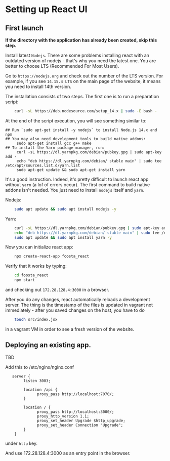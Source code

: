 # Setting up React UI

## First launch
**If the directory with the application has already been created, skip this step.**

Install latest `Nodejs`. There are some problems installing react with an outdated version of nodejs - that's why you need the latest one. You are better to choose LTS (Recommended For Most Users).

Go to `https://nodejs.org` and check out the number of the LTS version. For example, if you see `14.15.4 LTS` on the main page of the website, it means you need to install 14th version.

The installation consists of two steps. The first one is to run a preparation script:
```bash
    curl -sL https://deb.nodesource.com/setup_14.x | sudo -E bash -
```

At the end of the script execution, you will see something similar to:
```
## Run `sudo apt-get install -y nodejs` to install Node.js 14.x and npm
## You may also need development tools to build native addons:
     sudo apt-get install gcc g++ make
## To install the Yarn package manager, run:
     curl -sL https://dl.yarnpkg.com/debian/pubkey.gpg | sudo apt-key add -
     echo "deb https://dl.yarnpkg.com/debian/ stable main" | sudo tee /etc/apt/sources.list.d/yarn.list
     sudo apt-get update && sudo apt-get install yarn
```

It's a good instruction. Indeed, it's pretty difficult to launch react app without `yarn` (a lof of errors occur).
The first command to build native addons isn't needed. You just need to install `nodejs` itself and `yarn`.

Nodejs:
```bash
    sudo apt update && sudo apt install nodejs -y
```
Yarn:
```bash
    curl -sL https://dl.yarnpkg.com/debian/pubkey.gpg | sudo apt-key add -
    echo "deb https://dl.yarnpkg.com/debian/ stable main" | sudo tee /etc/apt/sources.list.d/yarn.list
    sudo apt update && sudo apt install yarn -y
```

Now you can initialize react app:
```bash
    npx create-react-app foosta_react
```

Verify that it works by typing:
```bash
    cd foosta_react
    npm start
```
and checking out `172.28.128.4:3000` in a browser.

After you do any changes, react automatically reloads a development server. The thing is the timestamp of the files is updated in vagrant not immediately - after you saved changes on the host, you have to do
```bash
    touch src/index.jsx
```
in a vagrant VM in order to see a fresh version of the website.

## Deploying an existing app.

TBD








Add this to /etc/nginx/nginx.conf

       server {
            listen 3003;

            location /api {
                  proxy_pass http://localhost:7070/;
            }

            location / {
                  proxy_pass http://localhost:3000/;
                  proxy_http_version 1.1;
                  proxy_set_header Upgrade $http_upgrade;
                  proxy_set_header Connection "Upgrade";
            }
        }

under `http` key.

And use 172.28.128.4:3000 as an entry point in the browser.